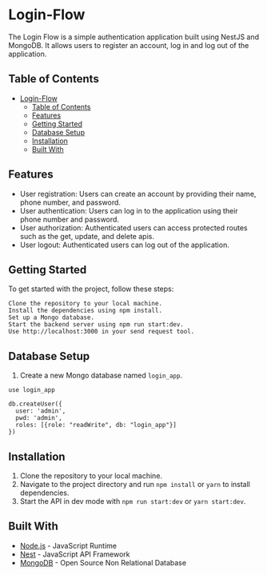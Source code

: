 # Login-Flow

The Login Flow is a simple authentication application built using NestJS and MongoDB. It allows users to register an account, log in and log out of the application.

## Table of Contents

- [Login-Flow](#login-flow)
  - [Table of Contents](#table-of-contents)
  - [Features](#features)
  - [Getting Started](#getting-started)
  - [Database Setup](#database-setup)
  - [Installation](#installation)
  - [Built With](#built-with)

## Features

- User registration: Users can create an account by providing their name, phone number, and password.
- User authentication: Users can log in to the application using their phone number and password.
- User authorization: Authenticated users can access protected routes such as the get, update, and delete apis.
- User logout: Authenticated users can log out of the application.

## Getting Started

To get started with the project, follow these steps:

    Clone the repository to your local machine.
    Install the dependencies using npm install.
    Set up a Mongo database.
    Start the backend server using npm run start:dev.
    Use http://localhost:3000 in your send request tool.

## Database Setup

1. Create a new Mongo database named `login_app`.

`use login_app`

```
db.createUser({
  user: 'admin',
  pwd: 'admin',
  roles: [{role: "readWrite", db: "login_app"}]
})

```

## Installation

1. Clone the repository to your local machine.
2. Navigate to the project directory and run `npm install` or `yarn` to install dependencies.
3. Start the API in dev mode with `npm run start:dev` or `yarn start:dev`.

## Built With

- [Node.js](https://nodejs.org) - JavaScript Runtime
- [Nest](https://nestjs.com/) - JavaScript API Framework
- [MongoDB](https://www.mongodb.com/) - Open Source Non Relational Database
